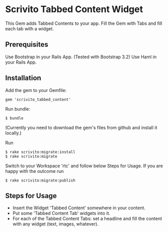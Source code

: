 # Scrivito Tabbed Content Widget

This Gem adds Tabbed Contents to your app. Fill the Gem with Tabs and fill each tab with a widget.


## Prerequisites

Use Bootstrap in your Rails App. (Tested with Bootstrap 3.2)
Use Haml in your Rails App.


## Installation

Add the gem to your Gemfile:

    gem 'scrivito_tabbed_content'

Run bundle:

    $ bundle

(Currently you need to download the gem's files from github and install it locally.)

Run

    $ rake scrivito:migrate:install
    $ rake scrivito:migrate

Switch to your Workspace 'rtc' and follow below Steps for Usage. If you are happy with the outcome run

    $ rake scrivito:migrate:publish


## Steps for Usage

- Insert the Widget 'Tabbed Content' somewhere in your content.
- Put some 'Tabbed Content Tab' widgets into it.
- For each of the Tabbed Content Tabs: set a headline and fill the content with any widget (text, images, whatever).


